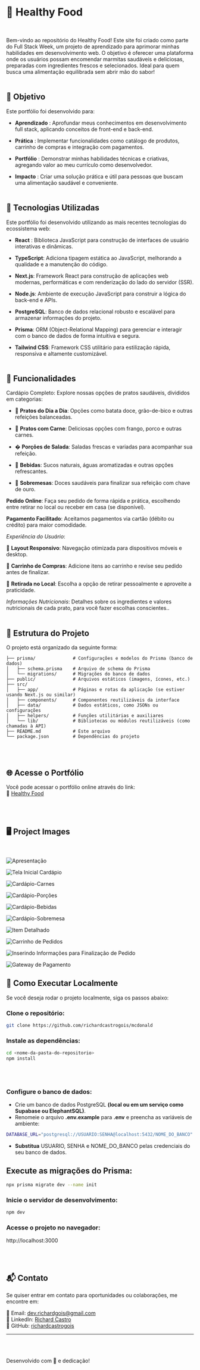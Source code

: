 # 🥗 Healthy Food
<br>


Bem-vindo ao repositório do Healthy Food!
Este site foi criado como parte do Full Stack Week, um projeto de aprendizado para aprimorar minhas habilidades em desenvolvimento web. O objetivo é oferecer uma plataforma onde os usuários possam encomendar marmitas saudáveis e deliciosas, preparadas com ingredientes frescos e selecionados. Ideal para quem busca uma alimentação equilibrada sem abrir mão do sabor!
<br><br>

## 🎯 Objetivo

Este portfólio foi desenvolvido para:

- **Aprendizado** : Aprofundar meus conhecimentos em desenvolvimento full stack, aplicando conceitos de front-end e back-end.

- **Prática** : Implementar funcionalidades como catálogo de produtos, carrinho de compras e integração com pagamentos.

- **Portfólio** : Demonstrar minhas habilidades técnicas e criativas, agregando valor ao meu currículo como desenvolvedor.

- **Impacto** : Criar uma solução prática e útil para pessoas que buscam uma alimentação saudável e conveniente.
<br><br>

## 🚀 Tecnologias Utilizadas

Este portfólio foi desenvolvido utilizando as mais recentes tecnologias do ecossistema web:

- **React** : Biblioteca JavaScript para construção de interfaces de usuário interativas e dinâmicas.

- **TypeScript**: Adiciona tipagem estática ao JavaScript, melhorando a qualidade e a manutenção do código.

- **Next.js**: Framework React para construção de aplicações web modernas, performáticas e com renderização do lado do servidor (SSR).

- **Node.js**: Ambiente de execução JavaScript para construir a lógica do back-end e APIs.

- **PostgreSQL**: Banco de dados relacional robusto e escalável para armazenar informações do projeto.

- **Prisma**: ORM (Object-Relational Mapping) para gerenciar e interagir com o banco de dados de forma intuitiva e segura.

- **Tailwind CSS**: Framework CSS utilitário para estilização rápida, responsiva e altamente customizável.
<br><br>

## 📌 Funcionalidades

Cardápio Completo: Explore nossas opções de pratos saudáveis, divididos em categorias:

- 🥗 **Pratos do Dia a Dia**: Opções como batata doce, grão-de-bico e outras refeições balanceadas.

- 🍗 **Pratos com Carne**: Deliciosas opções com frango, porco e outras carnes.

- � **Porções de Salada**: Saladas frescas e variadas para acompanhar sua refeição.

- 🥤 **Bebidas**: Sucos naturais, águas aromatizadas e outras opções refrescantes.

- 🍰 **Sobremesas**: Doces saudáveis para finalizar sua refeição com chave de ouro.

**Pedido Online**: Faça seu pedido de forma rápida e prática, escolhendo entre retirar no local ou receber em casa (se disponível).

**Pagamento Facilitado**: Aceitamos pagamentos via cartão (débito ou crédito) para maior comodidade.

*Experiência do Usuário*:

📱 **Layout Responsivo**: Navegação otimizada para dispositivos móveis e desktop.

🛒 **Carrinho de Compras**: Adicione itens ao carrinho e revise seu pedido antes de finalizar.

📍 **Retirada no Local**: Escolha a opção de retirar pessoalmente e aproveite a praticidade.

*Informações Nutricionais*: Detalhes sobre os ingredientes e valores nutricionais de cada prato, para você fazer escolhas conscientes..
<br><br>

## 📂 Estrutura do Projeto  
  
O projeto está organizado da seguinte forma:  
````seu-repositorio/
├── prisma/              # Configurações e modelos do Prisma (banco de dados)
│   ├── schema.prisma    # Arquivo de schema do Prisma
│   └── migrations/      # Migrações do banco de dados
├── public/              # Arquivos estáticos (imagens, ícones, etc.)
├── src/
│   ├── app/             # Páginas e rotas da aplicação (se estiver usando Next.js ou similar)
│   ├── components/      # Componentes reutilizáveis da interface
│   ├── data/            # Dados estáticos, como JSONs ou configurações
│   ├── helpers/         # Funções utilitárias e auxiliares
│   └── lib/             # Bibliotecas ou módulos reutilizáveis (como chamadas à API)
├── README.md            # Este arquivo
└── package.json         # Dependências do projeto
````
<br><br>

## 🌐 Acesse o Portfólio

Você pode acessar o portfólio online através do link:  
🔗 <a href="https://mcdonald-lemon.vercel.app/fsw-donalds" target="_blank">Healthy Food</a>
<br><br><br><br>  


## 🖥 Project Images   
  <br>

  ![Apresentação](public/tela001.png)
  <br>

  ![Tela Inicial Cardápio](public/tela002.png)
  <br>

  ![Cardápio-Carnes](public/tela003.png)
  <br>

  ![Cardápio-Porções](public/tela004.png)
  <br>

  ![Cardápio-Bebidas](public/tela005.png)
  <br>

  ![Cardápio-Sobremesa](public/tela006.png)
  <br>

  ![Item Detalhado](public/tela007.png)
  <br>

  ![Carrinho de Pedidos](public/tela008.png)
  <br>

  ![Inserindo Informações para Finalização de Pedido](public/tela009.png)
  <br>

  ![Gateway de Pagamento](public/tela010.png)
  <br>

## 📝 Como Executar Localmente
Se você deseja rodar o projeto localmente, siga os passos abaixo:

### Clone o repositório:
````bash
git clone https://github.com/richardcastrogois/mcdonald
````
### Instale as dependências:
````bash
cd <nome-da-pasta-do-repositorio>
npm install
````
<br><br>

### Configure o banco de dados:
- Crie um banco de dados PostgreSQL **(local ou em um serviço como Supabase ou ElephantSQL)**.
- Renomeie o arquivo **.env.example** para **.env** e preencha as variáveis de ambiente:
````bash
DATABASE_URL="postgresql://USUARIO:SENHA@localhost:5432/NOME_DO_BANCO"
````
- **Substitua** USUARIO, SENHA e NOME_DO_BANCO pelas credenciais do seu banco de dados.

## Execute as migrações do Prisma:

````bash
npx prisma migrate dev --name init
````

### Inicie o servidor de desenvolvimento:
````bash
npm dev
````

### Acesse o projeto no navegador:

http://localhost:3000

<br><br>

## 📬 Contato

Se quiser entrar em contato para oportunidades ou colaborações, me encontre em:

📧 Email: [dev.richardgois@gmail.com](mailto\:dev.richardgois@gmail.com)\
💼 LinkedIn: [Richard Castro](https://www.linkedin.com/in/richard-castro-00a6b42bb/)\
🐙 GitHub: [richardcastrogois](https://github.com/richardcastrogois)

---
<br><br>

Desenvolvido com 💙 e dedicação!